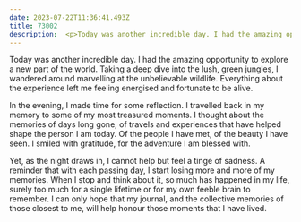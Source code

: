 ```yaml
---
date: 2023-07-22T11:36:41.493Z
title: 73002
description:  <p>Today was another incredible day. I had the amazing opportunity to explore a new part of the world. Taking a deep dive into the lush, green jungles, I w
---
```


<p>Today was another incredible day. I had the amazing opportunity to explore a new part of the world. Taking a deep dive into the lush, green jungles, I wandered around marvelling at the unbelievable wildlife. Everything about the experience left me feeling energised and fortunate to be alive. </p><p>In the evening, I made time for some reflection. I travelled back in my memory to some of my most treasured moments. I thought about the memories of days long gone, of travels and experiences that have helped shape the person I am today. Of the people I have met, of the beauty I have seen. I smiled with gratitude, for the adventure I am blessed with.</p><p>Yet, as the night draws in, I cannot help but feel a tinge of sadness. A reminder that with each passing day, I start losing more and more of my memories. When I stop and think about it, so much has happened in my life, surely too much for a single lifetime or for my own feeble brain to remember. I can only hope that my journal, and the collective memories of those closest to me, will help honour those moments that I have lived.</p>

